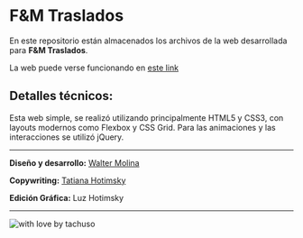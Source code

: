 # F&M Traslados
En este repositorio están almacenados los archivos de la web desarrollada para **F&M Traslados**.

La web puede verse funcionando en [este link](https://waltermolina.github.io/fymtraslados/)

## Detalles técnicos:
Esta web simple, se realizó utilizando principalmente HTML5 y CSS3, con layouts modernos como Flexbox y CSS Grid.
Para las animaciones y las interacciones se utilizó jQuery.

____
**Diseño y desarrollo:** [Walter Molina](https://github.com/waltermolina)

**Copywriting:** [Tatiana Hotimsky](https://github.com/tatianahotimsky)

**Edición Gráfica:** Luz Hotimsky
__________
![with love by tachuso](https://raw.githubusercontent.com/waltermolina/fymtraslados/master/assets/tachusoVioleta50.png)

